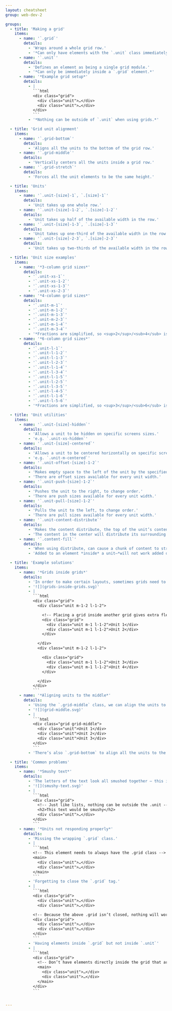 ```yaml
---
layout: cheatsheet
group: web-dev-2

groups:
  - title: 'Making a grid'
    items:
      - name: '`.grid`'
        details:
          - 'Wraps around a whole grid row.'
          - '*Can only have elements with the `.unit` class immediately inside.*'
      - name: '`.unit`'
        details:
          - 'Defines an element as being a single grid module.'
          - '*Can only be immediately inside a `.grid` element.*'
      - name: '*Example grid setup*'
        details:
          - |
            ```html
            <div class="grid">
              <div class="unit">…</div>
              <div class="unit">…</div>
            </div>
            ```
          - '*Nothing can be outside of `.unit` when using grids.*'

  - title: 'Grid unit alignment'
    items:
      - name: '`.grid-bottom`'
        details:
          - 'Aligns all the units to the bottom of the grid row.'
      - name: '`.grid-middle`'
        details:
          - 'Vertically centers all the units inside a grid row.'
      - name: '`.grid-stretch`'
        details:
          - 'Forces all the unit elements to be the same height.'

  - title: 'Units'
    items:
      - name: '`.unit-[size]-1`, `.[size]-1`'
        details:
          - 'Unit takes up one whole row.'
      - name: '`.unit-[size]-1-2`, `.[size]-1-2`'
        details:
          - 'Unit takes up half of the available width in the row.'
      - name: '`.unit-[size]-1-3`, `.[size]-1-3`'
        details:
          - 'Unit takes up one-third of the available width in the row.'
      - name: '`.unit-[size]-2-3`, `.[size]-2-3`'
        details:
          - 'Unit takes up two-thirds of the available width in the row.'

  - title: 'Unit size examples'
    items:
      - name: '*3-column grid sizes*'
        details:
          - '`.unit-xs-1`'
          - '`.unit-xs-1-2`'
          - '`.unit-xs-1-3`'
          - '`.unit-xs-2-3`'
      - name: '*4-column grid sizes*'
        details:
          - '`.unit-m-1`'
          - '`.unit-m-1-2`'
          - '`.unit-m-1-3`'
          - '`.unit-m-2-3`'
          - '`.unit-m-1-4`'
          - '`.unit-m-3-4`'
          - '*Fractions are simplified, so <sup>2</sup>/<sub>4</sub> is <sup>1</sup>/<sub>2</sub>.*'
      - name: '*6-column grid sizes*'
        details:
          - '`.unit-l-1`'
          - '`.unit-l-1-2`'
          - '`.unit-l-1-3`'
          - '`.unit-l-2-3`'
          - '`.unit-l-1-4`'
          - '`.unit-l-3-4`'
          - '`.unit-l-1-5`'
          - '`.unit-l-2-5`'
          - '`.unit-l-3-5`'
          - '`.unit-l-4-5`'
          - '`.unit-l-1-6`'
          - '`.unit-l-5-6`'
          - '*Fractions are simplified, so <sup>3</sup>/<sub>6</sub> is <sup>1</sup>/<sub>2</sub>.*'

  - title: 'Unit utilities'
    items:
      - name: '`.unit-[size]-hidden`'
        details:
          - 'Allows a unit to be hidden on specific screens sizes.'
          - 'e.g. `.unit-xs-hidden`'
      - name: '`.unit-[size]-centered`'
        details:
          - 'Allows a unit to be centered horizontally on specific screen sizes.'
          - 'e.g. `.unit-m-centered`'
      - name: '`.unit-offset-[size]-1-2`'
        details:
          - 'Makes empty space to the left of the unit by the specified amount.'
          - 'There are offset sizes available for every unit width.'
      - name: '`.unit-push-[size]-1-2`'
        details:
          - 'Pushes the unit to the right, to change order.'
          - 'There are push sizes available for every unit width.'
      - name: '`.unit-pull-[size]-1-2`'
        details:
          - 'Pulls the unit to the left, to change order.'
          - 'There are pull sizes available for every unit width.'
      - name: '`.unit-content-distribute`'
        details:
          - 'Makes the content distribute, the top of the unit’s content will align, the bottom content will align.'
          - 'The content in the center will distribute its surrounding space evenly.'
      - name: '`.content-fill`'
        details:
          - 'When using distribute, can cause a chunk of content to stretch vertically.'
          - 'Added to an element *inside* a unit—*will not work added directly to a `.unit`.*'

  - title: 'Example solutions'
    items:
      - name: '*Grids inside grids*'
        details:
          - 'In order to make certain layouts, sometimes grids need to be put inside other grids.'
          - '![](grids-inside-grids.svg)'
          - |
            ```html
            <div class="grid">
              <div class="unit m-1-2 l-1-2">

                <!-- Placing a grid inside another grid gives extra flexibility for certain layouts -->
                <div class="grid">
                  <div class="unit m-1 l-1-2">Unit 1</div>
                  <div class="unit m-1 l-1-2">Unit 2</div>
                </div>

              </div>
              <div class="unit m-1-2 l-1-2">

                <div class="grid">
                  <div class="unit m-1 l-1-2">Unit 3</div>
                  <div class="unit m-1 l-1-2">Unit 4</div>
                </div>

              </div>
            </div>
            ```
      - name: '*Aligning units to the middle*'
        details:
          - 'Using the `.grid-middle` class, we can align the units to the middle of each other.'
          - '![](grid-middle.svg)'
          - |
            ```html
            <div class="grid grid-middle">
              <div class="unit">Unit 1</div>
              <div class="unit">Unit 2</div>
              <div class="unit">Unit 3</div>
            </div>
            ```
          - 'There’s also `.grid-bottom` to align all the units to the bottom.'

  - title: 'Common problems'
    items:
      - name: '*Smushy text*'
        details:
          - 'The letters of the text look all smushed together — this is caused by text being inside `.grid` but not inside `.unit`.'
          - '![](smushy-text.svg)'
          - |
            ```html
            <div class="grid">
              <!-- Just like lists, nothing can be outside the .unit -->
              <h2>This text would be smushy</h2>
              <div class="unit">…</div>
            </div>
            ```
      - name: '*Units not responding properly*'
        details:
          - 'Missing the wrapping `.grid` class.'
          - |
            ```html
            <!-- This element needs to always have the .grid class -->
            <main>
              <div class="unit">…</div>
              <div class="unit">…</div>
            </main>
            ```
          - 'Forgetting to close the `.grid` tag.'
          - |
            ```html
            <div class="grid">
              <div class="unit">…</div>
              <div class="unit">…</div>

            <!-- Because the above .grid isn’t closed, nothing will work properly -->
            <div class="grid">
              <div class="unit">…</div>
              <div class="unit">…</div>
            </div>
            ```
          - 'Having elements inside `.grid` but not inside `.unit`'
          - |
            ```html
            <div class="grid">
              <!-- Don’t have elements directly inside the grid that aren’t .unit tags -->
              <main>
                <div class="unit">…</div>
                <div class="unit">…</div>
              </main>
            </div>
            ```


---
```

